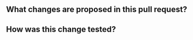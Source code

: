 <!--
Thanks for sending a pull request!  Here are some tips for you:
  1. If this is your first time, please read our contributor guidelines: https://github.com/delta-incubator/delta-kernel-rs/blob/main/CONTRIBUTING.md
  2. Run `cargo t --all-features --all-targets` to get started testing, and run `cargo fmt`.
  3. Ensure you have added or run the appropriate tests for your PR.
  4. If the PR is unfinished, add '[WIP]' in your PR title, e.g., '[WIP] Your PR title ...'.
  5. Be sure to keep the PR description updated to reflect all changes.
-->

## What changes are proposed in this pull request?
<!--
Please clarify what changes you are proposing and why the changes are needed.
The purpose of this section is to outline the changes, why they are needed, and how this PR fixes the issue.
If the reason for the change is already explained clearly in an issue, then it does not need to be restated here.
  1. If you propose a new API or feature, clarify the use case for a new API or feature.
  2. If you fix a bug, you can clarify why it is a bug.
-->

<!--
Uncomment this section if there are any changes affecting public APIs:
### This PR affects the following public APIs

If there are breaking changes, please ensure the `breaking-changes` label gets added by CI, and describe why the changes are needed.

Note that _new_ public APIs are not considered breaking.
-->


## How was this change tested?
<!--
Please make sure to add test cases that check the changes thoroughly including negative and positive cases if possible.
If it was tested in a way different from regular unit tests, please clarify how you tested, ideally via a reproducible test documented in the PR description.
-->
